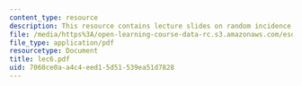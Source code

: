```yaml
---
content_type: resource
description: This resource contains lecture slides on random incidence and other topics.
file: /media/https%3A/open-learning-course-data-rc.s3.amazonaws.com/esd-86-models-data-and-inference-for-socio-technical-systems-spring-2007/7060ce0aa4c4eed15d51539ea51d7828_lec6.pdf
file_type: application/pdf
resourcetype: Document
title: lec6.pdf
uid: 7060ce0a-a4c4-eed1-5d51-539ea51d7828
---
```

